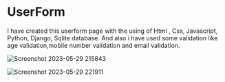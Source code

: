 # UserForm
I have created this userform page with the using of Html , Css, Javascript, Python, Django, Sqlite  database. 
And also i have used some validation like age validation,mobile number validation and email validation.

![Screenshot 2023-05-29 215843](https://github.com/praveensaini007/UserForm/assets/130230370/5c4d712e-b504-4df9-9ea3-e5fe5c125757)

![Screenshot 2023-05-29 221911](https://github.com/praveensaini007/UserForm/assets/130230370/30b201be-266a-4f21-87d2-22373209ea2a)


